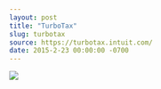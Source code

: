 ```yaml
---
layout: post
title: "TurboTax"
slug: turbotax
source: https://turbotax.intuit.com/
date: 2015-2-23 00:00:00 -0700
---
```


<img src="{{ site.url }}/assets/img/screenshots/turbotax.jpg">
